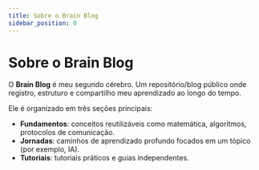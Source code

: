 ```yaml
---
title: Sobre o Brain Blog
sidebar_position: 0
---
```


# Sobre o Brain Blog

O **Brain Blog** é meu segundo cérebro. Um repositório/blog público onde registro, estruturo e compartilho meu aprendizado ao longo do tempo.

Ele é organizado em três seções principais:

- **Fundamentos**: conceitos reutilizáveis como matemática, algoritmos, protocolos de comunicação.
- **Jornadas**: caminhos de aprendizado profundo focados em um tópico (por exemplo, IA).
- **Tutoriais**: tutoriais práticos e guias independentes.
